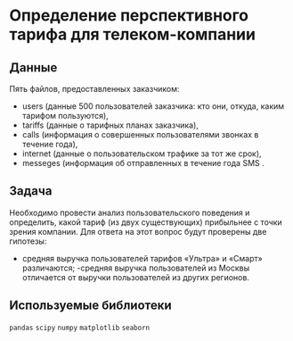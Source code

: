 # Определение перспективного тарифа для телеком-компании
## Данные
Пять файлов, предоставленных заказчиком:

- users (данные 500 пользователей заказчика: кто они, откуда, каким тарифом пользуются),
- tariffs (данные о тарифных планах заказчика),
- calls (информация о совершенных пользователями звонках в течение года),
- internet (данные о пользовательском трафике за тот же срок),
- messeges (информация об отправленных в течение года SMS .
## Задача
Необходимо провести анализ пользовательского поведения и определить, какой тариф (из двух существующих) прибыльнее с точки зрения компании. Для ответа на этот вопрос будут проверены две гипотезы:

- средняя выручка пользователей тарифов «Ультра» и «Смарт» различаются;
-средняя выручка пользователей из Москвы отличается от выручки пользователей из других регионов.
## Используемые библиотеки
`pandas` `scipy` `numpy` `matplotlib` `seaborn`
